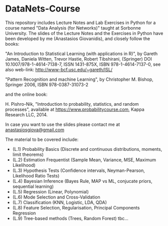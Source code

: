 # DataNets-Course
This repository includes Lecture Notes and Lab Exercises in Python for a course named "Data Analysis (for Networks)" taught at Sorbonne University. 
The slides of the Lecture Notes and the Exercises in Python have been developed by me (Anastasios Giovanidis), and closely follow the books:

"An Introduction to Statistical Learning (with applications in R)", by Gareth James, Daniela Witten, Trevor Hastie, Robert Tibshirani, (Springer) DOI 10.1007/978-1-4614-7138-7, ISSN 1431-875X, ISBN 978-1-4614-7137-0, see also web-link: http://www-bcf.usc.edu/~gareth/ISL/

"Pattern Recognition and machine Learning", by Christopher M. Bishop, Springer 2006, ISBN 978-0387-31073-2

and the online book:

H. Pishro-Nik, "Introduction to probability, statistics, and random processes", available at https://www.probabilitycourse.com, Kappa Research LLC, 2014.

In case you want to use the slides please contact me at anastasiosgiova@gmail.com

The material to be covered include:
- (L.1) Probability Basics (Discrete and continuous distributions, moments, limit theorems)
- (L.2) Estimation Frequentist (Sample Mean, Variance, MSE, Maximum Likelihood)
- (L.3) Hypothesis Tests (Confidence intervals, Neyman-Pearson, Likelihood Ratio Tests)
- (L.4) Bayesian Inference (Bayes Rule, MAP vs ML, conjucate priors, sequential learning)
- (L.5) Regression (Linear, Polynomial)
- (L.6) Mode Selection and Cross-Validation
- (L.7) Classification (KNN, Logistic, LDA, QDA)
- (L.8) Feature Selection, Regularisation, Principal Components Regression
- (L.9) Tree-based methods (Trees, Random Forest)
tbc...
